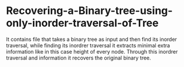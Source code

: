 # Recovering-a-Binary-tree-using-only-inorder-traversal-of-Tree
It contains file that takes a binary tree as input and then find its inorder traversal, while finding its inordrer traversal it extracts minimal extra information like in this case height of every node. Through this inordrer traversal and information it recovers the original binary tree.
